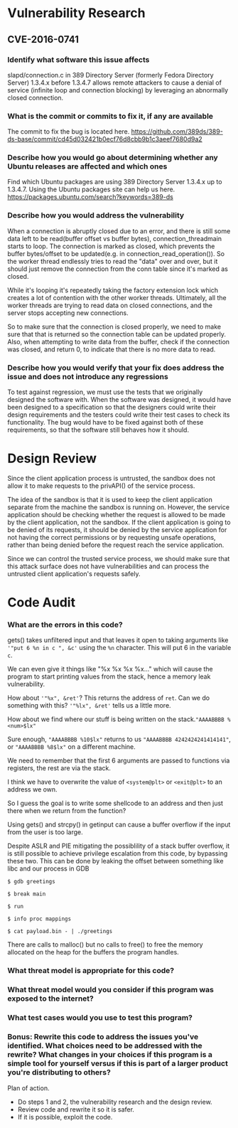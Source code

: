 # Vulnerability Research

## CVE-2016-0741

### Identify what software this issue affects

slapd/connection.c in 389 Directory Server (formerly Fedora Directory Server) 1.3.4.x before 1.3.4.7 allows remote attackers to cause a denial of service (infinite loop and connection blocking) by leveraging an abnormally closed connection.

### What is the commit or commits to fix it, if any are available

The commit to fix the bug is located here.
https://github.com/389ds/389-ds-base/commit/cd45d032421b0ecf76d8cbb9b1c3aeef7680d9a2

### Describe how you would go about determining whether any Ubuntu releases are affected and which ones

Find which Ubuntu packages are using 389 Directory Server 1.3.4.x up to 1.3.4.7. Using the Ubuntu packages site can help us here. https://packages.ubuntu.com/search?keywords=389-ds

### Describe how you would address the vulnerability

When a connection is abruptly closed due to an error, and there is still some data left to be read(buffer offset vs buffer bytes), connection_threadmain starts to loop. The connection is marked as closed, which prevents the buffer bytes/offset to be updated(e.g. in connection_read_operation()). So the worker thread endlessly tries to read the "data" over and over, but it should just remove the connection from the conn table since it's marked as closed.

While it's looping it's repeatedly taking the factory extension lock which creates a lot of contention with the other worker threads. Ultimately, all the worker threads are trying to read data on closed connections, and the server stops accepting new connections.

So to make sure that the connection is closed properly, we need to make sure that that is returned so the connection table can be updated properly. Also, when attempting to write data from the buffer, check if the connection was closed, and return 0, to indicate that there is no more data to read.

### Describe how you would verify that your fix does address the issue and does not introduce any regressions

To test against regression, we must use the tests that we originally designed the software with. When the software was designed, it would have been designed to a specification so that the designers could write their design requirements and the testers could write their test cases to check its functionality. The bug would have to be fixed against both of these requirements, so that the software still behaves how it should.

# Design Review

Since the client application process is untrusted, the sandbox does not allow it to make requests to the privAPI() of the service process. 

The idea of the sandbox is that it is used to keep the client application separate from the machine the sandbox is running on. However, the service application should be checking whether the request is allowed to be made by the client application, not the sandbox. If the client application is going to be denied of its requests, it should be denied by the service application for not having the correct permissions or by requesting unsafe operations, rather than being denied before the request reach the service application.

Since we can control the trusted service process, we should make sure that this attack surface does not have vulnerabilities and can process the untrusted client application's requests safely.

# Code Audit

### What are the errors in this code?

gets() takes unfiltered input and that leaves it open to taking arguments like `'"put 6 %n in c ", &c'` using the `%n` character. This will put 6 in the variable `c`.

We can even give it things like "%x %x %x %x..." which will cause the program to start printing values from the stack, hence a memory leak vulnerability.

How about `'"%x", &ret'`? This returns the address of `ret`. Can we do something with this? `'"%lx", &ret'` tells us a little more.

How about we find where our stuff is being written on the stack.`"AAAABBBB %<num>$lx"`

Sure enough, `"AAAABBBB %10$lx"` returns to us `"AAAABBBB 4242424241414141"`, or `"AAAABBBB %8$lx"` on a different machine.

We need to remember that the first 6 arguments are passed to functions via registers, the rest are via the stack.

I think we have to overwrite the value of `<system@plt>` or `<exit@plt>` to an address we own.

So I guess the goal is to write some shellcode to an address and then just there when we return from the function?

Using gets() and strcpy() in getinput can cause a buffer overflow if the input from the user is too large.

Despite ASLR and PIE mitigating the possiblility of a stack buffer overflow, it is still possible to achieve privilege escalation from this code, by bypassing these two. This can be done by leaking the offset between something like libc and our process in GDB

`$ gdb greetings`

`$ break main`

`$ run`

`$ info proc mappings`

`$ cat payload.bin - | ./greetings`

There are calls to malloc() but no calls to free() to free the memory allocated on the heap for the buffers the program handles.

### What threat model is appropriate for this code?

### What threat model would you consider if this program was exposed to the internet?

### What test cases would you use to test this program?

### Bonus: Rewrite this code to address the issues you've identified. What choices need to be addressed with the rewrite? What changes in your choices if this program is a simple tool for yourself versus if this is part of a larger product you're distributing to others? 


Plan of action.
- Do steps 1 and 2, the vulnerability research and the design review.
- Review code and rewrite it so it is safer. 
- If it is possible, exploit the code.